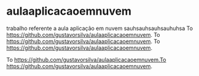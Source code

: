 # aulaaplicacaoemnuvem
trabalho referente a aula aplicação em nuvem
sauhsauhsauhsauhuhsa
To https://github.com/gustavorsilva/aulaaplicacaoemnuvem.
To https://github.com/gustavorsilva/aulaaplicacaoemnuvem.
To https://github.com/gustavorsilva/aulaaplicacaoemnuvem.



To https://github.com/gustavorsilva/aulaaplicacaoemnuvem.To https://github.com/gustavorsilva/aulaaplicacaoemnuvem.